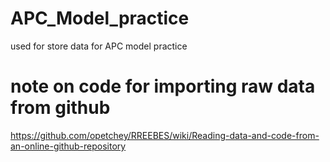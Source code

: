 # APC_Model_practice
used for store data for APC model practice

# note on code for importing raw data from github
https://github.com/opetchey/RREEBES/wiki/Reading-data-and-code-from-an-online-github-repository
